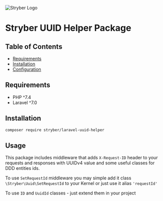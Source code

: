 ![Stryber Logo](https://g8i2b2u8.rocketcdn.me/wp-content/uploads/2019/12/Stryber-white-logo-1.png)


# Stryber UUID Helper Package

## Table of Contents

- [Requirements](#requirements)
- [Installation](#installation)
- [Configuration](#usage)

## Requirements

- PHP ^7.4
- Laravel ^7.0

## Installation

```bash
composer require stryber/laravel-uuid-helper
```

## Usage

This package includes middleware that adds ```X-Request-ID``` header to your requests and responses
with UUIDv4 value and some useful classes for DDD entities ids.

To use ```SetRequestId``` middleware you may simple add it class ```\Stryber\Uuid\SetRequestId```
to your Kernel or just use it alias ```'requestId'```

To use ```ID``` and ```UuidId``` classes - just extend them in your project
